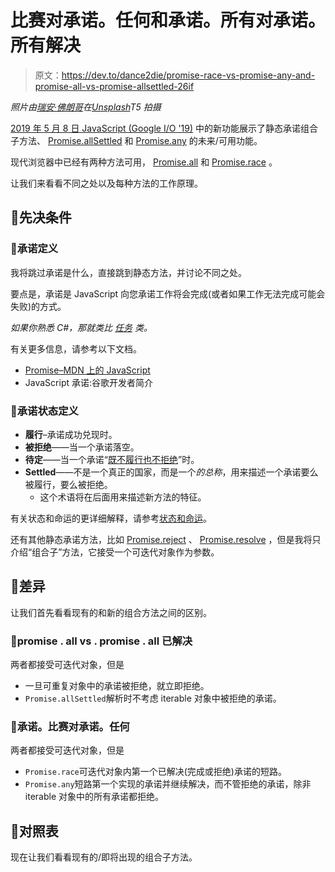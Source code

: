 # 比赛对承诺。任何和承诺。所有对承诺。所有解决

> 原文：<https://dev.to/dance2die/promise-race-vs-promise-any-and-promise-all-vs-promise-allsettled-26if>

*照片由[瑞安·佛朗哥](https://unsplash.com/photos/C6YVD4keMJY?utm_source=unsplash&utm_medium=referral&utm_content=creditCopyText)在[Unsplash](https://unsplash.com/search/photos/pinky-promise?utm_source=unsplash&utm_medium=referral&utm_content=creditCopyText)T5 拍摄*

[2019 年 5 月 8 日 JavaScript (Google I/O '19)](https://www.youtube.com/watch?v=c0oy0vQKEZE) 中的新功能展示了静态承诺组合子方法、 [Promise.allSettled](https://github.com/tc39/proposal-promise-allSettled) 和 [Promise.any](https://github.com/tc39/proposal-promise-any) 的未来/可用功能。

现代浏览器中已经有两种方法可用， [Promise.all](https://developer.mozilla.org/en-US/docs/Web/JavaScript/Reference/Global_Objects/Promise/all) 和 [Promise.race](https://developer.mozilla.org/en-US/docs/Web/JavaScript/Reference/Global_Objects/Promise/race) 。

让我们来看看不同之处以及每种方法的工作原理。

## 🚀先决条件

### 🔆承诺定义

我将跳过承诺是什么，直接跳到静态方法，并讨论不同之处。

要点是，承诺是 JavaScript 向您承诺工作将会完成(或者如果工作无法完成可能会失败)的方式。

*如果你熟悉 C#，那就类比* [*任务*](https://docs.microsoft.com/en-us/dotnet/api/system.threading.tasks.task) *类。*

有关更多信息，请参考以下文档。

*   [Promise–MDN 上的 JavaScript](https://developer.mozilla.org/en-US/docs/Web/JavaScript/Reference/Global_Objects/Promise)
*   JavaScript 承诺:谷歌开发者简介

### 🔆承诺状态定义

*   **履行**–承诺成功兑现时。
*   **被拒绝**——当一个承诺落空。
*   **待定**——当一个承诺“[既不履行也不拒绝](https://github.com/domenic/promises-unwrapping/blob/master/docs/states-and-fates.md#states)”时。
*   **Settled**——不是一个真正的国家，而是一个*的总称*，用来描述一个承诺要么被履行，要么被拒绝。
    *   这个术语将在后面用来描述新方法的特征。

有关状态和命运的更详细解释，请参考[状态和命运](https://github.com/domenic/promises-unwrapping/blob/master/docs/states-and-fates.md)。

还有其他静态承诺方法，比如 [Promise.reject](https://developer.mozilla.org/en-US/docs/Web/JavaScript/Reference/Global_Objects/Promise/reject) 、 [Promise.resolve](https://developer.mozilla.org/en-US/docs/Web/JavaScript/Reference/Global_Objects/Promise/resolve) ，但是我将只介绍“组合子”方法，它接受一个可迭代对象作为参数。

## 🚀差异

让我们首先看看现有的和新的组合方法之间的区别。

### 🔅promise . all vs . promise . all 已解决

两者都接受可迭代对象，但是

*   一旦可重复对象中的承诺被拒绝，就立即拒绝。
*   `Promise.allSettled`解析时不考虑 iterable 对象中被拒绝的承诺。

### 🔅承诺。比赛对承诺。任何

两者都接受可迭代对象，但是

*   `Promise.race`可迭代对象内第一个已解决(完成或拒绝)承诺的短路。
*   `Promise.any`短路第一个实现的承诺并继续解决，而不管拒绝的承诺，除非 iterable 对象中的所有承诺都拒绝。

## 🚀对照表

现在让我们看看现有的/即将出现的组合子方法。